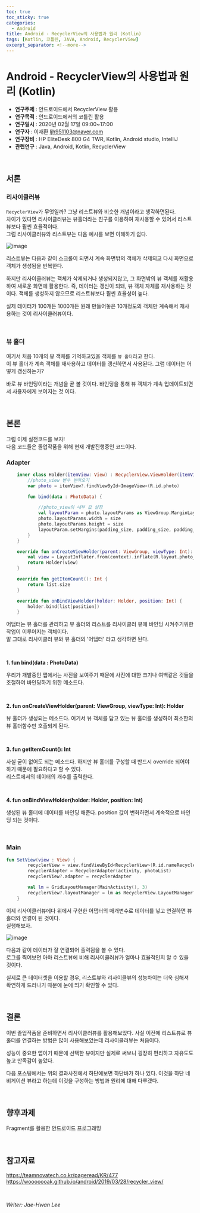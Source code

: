 ```yaml
---
toc: true
toc_sticky: true
categories:
  - Android
title: Android - RecyclerView의 사용법과 원리 (Kotlin)
tags: [Kotlin, 코틀린, JAVA, Android, RecyclerView]
excerpt_separator: <!--more-->
---
```


# Android - RecyclerView의 사용법과 원리 (Kotlin)
<!--more-->
* **연구주제** : 안드로이드에서 RecyclerView 활용
* **연구목적** : 안드로이드에서의 코틀린 활용
* **연구일시** : 2020년 02월 17일 09:00~17:00
* **연구자** : 이재환 <ljh951103@naver.com>
* **연구장비** : HP EliteDesk 800 G4 TWR, Kotlin, Android studio, IntelliJ
* **관련연구** : Java, Android, Kotlin, RecyclerView

<br>
   
## 서론

### **리사이클러뷰**

`RecyclerView`가 무엇일까? 그냥 리스트뷰와 비슷한 개념이라고 생각하면된다.  
차이가 있다면 리사이클러뷰는 뷰홀더라는 친구를 이용하여 재사용할 수 있어서 리스트뷰보다 훨씬 효율적이다.  
그럼 리사이클러뷰와 리스트뷰는 다음 예시를 보면 이해하기 쉽다.

![image](https://user-images.githubusercontent.com/57826388/74630301-a5b46600-519d-11ea-823b-a2784270ad14.png)

리스트뷰는 다음과 같이 스크롤이 되면서 계속 화면밖의 객체가 삭제되고 다시 화면으로 객체가 생성됨을 반복한다.  

하지만 리사이클러뷰는 객체가 삭제되거나 생성되지않고, 그 화면밖의 뷰 객체를 재활용하여 새로운 화면에 활용한다. 즉, 데이터는 갱신이 되돼, 뷰 객체 자체를 재사용하는 것이다. 객체를 생성하지 않으므로 리스트뷰보다 훨씬 효율성이 높다.

실제 데이터가 100개든 1000개든 원래 만들어놓은 10개정도의 객체만 계속해서 재사용하는 것이 리사이클러뷰이다.

<br>

### **뷰 홀더**

여기서 처음 10개의 뷰 객체를 기억하고있을 객체를 `뷰 홀더`라고 한다.  
이 뷰 홀더가 계속 객체를 재사용하고 데이터를 갱신하면서 사용된다. 그럼 데이터는 어떻게 갱신하는가?

바로 뷰 바인딩이라는 개념을 곧 볼 것이다. 바인딩을 통해 뷰 객체가 계속 업데이트되면서 사용자에게 보여지는 것 이다.

<br>
   
## 본론

그럼 이제 실전코드를 보자!  
다음 코드들은 졸업작품을 위해 현재 개발진행중인 코드이다.

### **Adapter**

````kotlin
    inner class Holder(itemView: View) : RecyclerView.ViewHolder(itemView!!) {
        //photo_view 변수 받아오기
        var photo = itemView?.findViewById<ImageView>(R.id.photo)

        fun bind(data : PhotoData) {

            //photo_view의 내부 값 설정
            val layoutParam = photo.layoutParams as ViewGroup.MarginLayoutParams
            photo.layoutParams.width = size
            photo.layoutParams.height = size
            layoutParam.setMargins(padding_size, padding_size, padding_size, padding_size)
        }
    }

    override fun onCreateViewHolder(parent: ViewGroup, viewType: Int): Holder {
        val view = LayoutInflater.from(context).inflate(R.layout.photo_view, parent, false)
        return Holder(view)
    }

    override fun getItemCount(): Int {
        return list.size
    }

    override fun onBindViewHolder(holder: Holder, position: Int) {
        holder.bind(list[position])
    }
 ````

 어댑터는 뷰 홀더를 관리하고 뷰 홀더의 리스트를 리사이클러 뷰에 바인딩 시켜주기위한 작업이 이루어지는 객체이다.  
 말 그대로 리사이클러 뷰와 뷰 홀더의 '어댑터' 라고 생각하면 된다.

<br>

 **1. fun bind(data : PhotoData)**

우리가 개발중인 앱에서는 사진을 보여주기 때문에 
사진에 대한 크기나 여백같은 것들을 조절하여 바인딩하기 위한 메소드다.

<br>

 **2. fun onCreateViewHolder(parent: ViewGroup, viewType: Int): Holder**

뷰 홀더가 생성되는 메소드다. 여기서 뷰 객체를 담고 있는 뷰 홀더를 생성하여 최소한의 뷰 홀더함수만 호출되게 된다.

<br>

 **3. fun getItemCount(): Int**

 사실 굳이 없어도 되는 메소드다. 하지만 뷰 홀더를 구성할 때 반드시 override 되어야 하기 때문에 필요하다고 할 수 있다.  
 리스트에서의 데이터의 개수를 출력한다.

<br>

 **4. fun onBindViewHolder(holder: Holder, position: Int)**

 생성된 뷰 홀더에 데이터를 바인딩 해준다. position 값이 변화하면서 계속적으로 바인딩 되는 것이다.

<br>

### **Main**

````kotlin
fun SetView(view : View) {
        recyclerView = view.findViewById<RecyclerView>(R.id.nameRecycleView)
        recyclerAdapter = RecyclerAdapter(activity, photoList)
        recyclerView?.adapter = recyclerAdapter

        val lm = GridLayoutManager(MainActivity(), 3)
        recyclerView?.layoutManager = lm as RecyclerView.LayoutManager?
    }
 ````

이제 리사이클러뷰에다 위에서 구현한 어댑터의 매개변수로 데이터를 넣고 연결하면 뷰 홀더와 연결이 된 것이다.  
실행해보자.

![image](https://user-images.githubusercontent.com/57826388/74631813-40fb0a80-51a1-11ea-9cbe-783bd8c0e7bc.png)

다음과 같이 데이터가 잘 연결되어 출력됨을 볼 수 있다.  
로그를 찍어보면 아마 리스트뷰에 비해 리사이클러뷰가 얼마나 효율적인지 알 수 있을 것이다.

실제로 큰 데이터셋을 이용할 경우, 리스트뷰와 리사이클뷰의 성능차이는 더욱 심해져 확연하게 드러나기 때문에 눈에 띄기 확인할 수 있다.

<br>

## 결론

이번 졸업작품을 준비하면서 리사이클러뷰를 활용해보았다. 사실 이전에 리스트뷰로 뷰 홀더를 연결하는 방법은 많이 사용해보았는데 리사이클러뷰는 처음이다.  

성능이 중요한 앱이기 때문에 선택한 뷰이지만 실제로 써보니 굉장히 편리하고 자유도도 높고 만족감이 높았다.  

다음 포스팅에서는 위의 결과사진에서 하단에보면 하단바가 하나 있다. 이것을 하단 네비게이션 뷰라고 하는데 이것을 구성하는 방법과 원리에 대해 다루겠다.

<br>

## 향후과제

Fragment를 활용한 안드로이드 프로그래밍

<br>

## 참고자료

<https://teamnovatech.co.kr/pageread/KR/477>
<https://wooooooak.github.io/android/2019/03/28/recycler_view/>  


<br>

*Writer: Jae-Hwan Lee*





